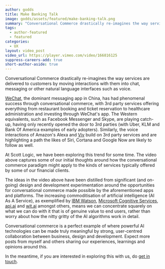 ```yaml
---
author: godds
title: Make Banking Talk
image: godds/assets/featured/make-banking-talk.png
summary: "Conversational Commerce drastically re-imagines the way services are delivered to customers by moving interactions with them into chat, messaging or other natural language interfaces such as voice. The following video captures some of our initial thoughts on how this might apply to financial services."
tags:
  - author-featured
  - featured
categories:
  - UX
layout: video_post
video_url: https://player.vimeo.com/video/166816125
suppress-careers-add: true
short-author-aside: true
---
```


Conversational Commerce drastically re-imagines the way services are delivered to customers by moving interactions with them into chat, messaging or other natural language interfaces such as voice.

[WeChat](http://www.wechat.com/en/), the dominant messaging app in China, has had phenomenal success through conversational commerce, with 3rd party services offering everything from restaurant booking and ticket reservation to healthcare administration and investing through WeChat's app. The Western equivalents, such as Facebook Messenger and Skype, are playing catch-up, having only recently opened the door to 3rd parties (with Uber, KLM and Bank Of America examples of early adopters). Similarly, the voice interactions of Amazon's Alexa and [Viv](http://viv.ai/) build on 3rd party services and are highlighting a path the likes of Siri, Cortana and Google Now are likely to follow as well.

At Scott Logic, we have been exploring this trend for some time. The video above captures some of our initial thoughts around how the conversational commerce paradigm might apply to the kinds of services typically offered by some of our financial clients.

The ideas in the video above have been distilled from significant (and on-going) design and development experimentation around the opportunities for conversational commerce made possible by the aforementioned apps and platforms. The increasing commoditisation of artificial intelligence (AI As A Service), as exemplified by [IBM Watson](http://www.ibm.com/smarterplanet/us/en/ibmwatson/), [Microsoft Cognitive Services](https://www.microsoft.com/cognitive-services/), [api.ai](https://api.ai/) and [wit.ai](https://wit.ai/) amongst others, means we can concentrate squarely on what we can do with it that is of genuine value to end users, rather than worry about how the nitty gritty of the AI algorithms work in detail.

Conversational commerce is a perfect example of where powerful AI technologies can be made truly meaningful by strong, user-centred collaboration between business, design and development. Expect more posts from myself and others sharing our experiences, learnings and opinions around this.

In the meantime, if you are interested in exploring this with us, do <a href="mailto:enquiries@scottlogic.co.uk?subject=Conversational%20Commerce">get in touch</a>.
